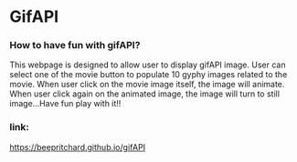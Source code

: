 # GifAPI
### How to have fun with gifAPI?
This webpage is designed to allow user to display gifAPI image. User can select one of the movie button to populate 10 gyphy images related to the movie. When user click on the movie image itself, the image will animate. When user click again on the animated image, the image will turn to still image...Have fun play with it!!

### link:
https://beepritchard.github.io/gifAPI
